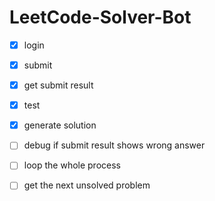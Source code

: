 # LeetCode-Solver-Bot

- [x] login
- [x] submit
- [x] get submit result
- [x] test
- [x] generate solution
- [ ] debug if submit result shows wrong answer
- [ ] loop the whole process
- [ ] get the next unsolved problem

